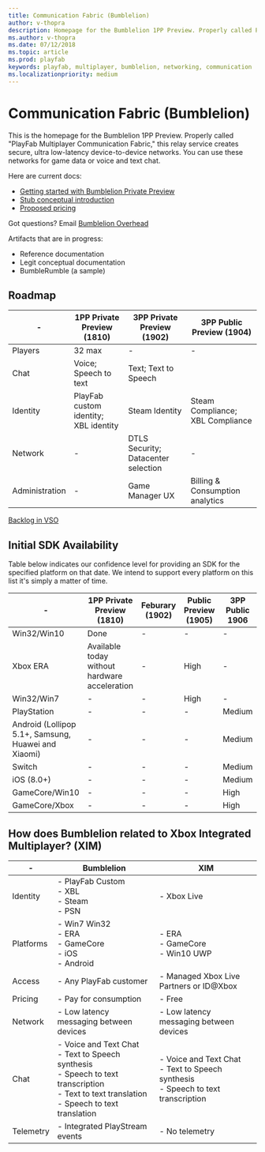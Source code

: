 ```yaml
---
title: Communication Fabric (Bumblelion)
author: v-thopra
description: Homepage for the Bumblelion 1PP Preview. Properly called PlayFab Multiplayer Communication Fabric.
ms.author: v-thopra
ms.date: 07/12/2018
ms.topic: article
ms.prod: playfab
keywords: playfab, multiplayer, bumblelion, networking, communication
ms.localizationpriority: medium
---
```


# Communication Fabric (Bumblelion)

This is the homepage for the Bumblelion 1PP Preview. Properly called "PlayFab Multiplayer Communication Fabric," this relay service creates secure, ultra low-latency device-to-device networks. You can use these networks for game data or voice and text chat.

Here are current docs:

- [Getting started with Bumblelion Private Preview](quickstart.md)
- [Stub conceptual introduction](intro-to-networking.md)
- [Proposed pricing](pricing.md)

Got questions? Email [Bumblelion Overhead](mailto:bumblelionoverhead@microsoft.com)

Artifacts that are in progress:

- Reference documentation 
- Legit conceptual documentation 
- BumbleRumble (a sample)

## Roadmap

|-|1PP Private Preview (1810)|3PP Private Preview (1902)|3PP Public Preview (1904)|
|-|-|-|-|
|Players|32 max|-|-|
|Chat|Voice; Speech to text|Text; Text to Speech||
|Identity|PlayFab custom identity; XBL identity|Steam Identity|Steam Compliance; XBL Compliance|
|Network|-|DTLS Security; Datacenter selection|-|
|Administration|-|Game Manager UX | Billing & Consumption analytics|

[Backlog in VSO](https://dev.azure.com/playfab/PlayFab/_backlogs/backlog/Bumblelion/Stories?fullScreen=true)

## Initial SDK Availability

Table below indicates our confidence level for providing an SDK for the specified platform on that date. We intend to support every platform on this list it's simply a matter of time.

|-|1PP Private Preview (1810)|Feburary (1902)| Public Preview (1905)| 3PP Public 1906|
|-|-|-|-|-|
|Win32/Win10|Done|-|-|-|
|Xbox ERA|Available today without hardware acceleration|-|High|-|
|Win32/Win7|-|-|High|-|
|PlayStation|-|-|-|Medium | 
|Android (Lollipop 5.1+, Samsung, Huawei and Xiaomi)|-|-|-|Medium|
|Switch|-|-| -| Medium |
|iOS (8.0+) |-|-|-| Medium|
|GameCore/Win10|-|-|-|High|
|GameCore/Xbox|-|-|-|High|

## How does Bumblelion related to Xbox Integrated Multiplayer? (XIM)

|-|Bumblelion | XIM |
|-|-|-|
|Identity|- PlayFab Custom <br> - XBL <br> - Steam <br> - PSN <br> |- Xbox Live|
|Platforms|- Win7 Win32 <br> - ERA <br> - GameCore <br> - iOS <br> - Android|- ERA <br> - GameCore <br> - Win10 UWP|
|Access|- Any PlayFab customer |- Managed Xbox Live Partners or ID@Xbox|
|Pricing|- Pay for consumption |- Free|
|Network|- Low latency messaging between devices | - Low latency messaging between devices |
|Chat|- Voice and Text Chat <br> - Text to Speech synthesis <br> - Speech to text transcription <br> - Text to text translation <br> - Speech to text translation |- Voice and Text Chat <br> - Text to Speech synthesis <br> - Speech to text transcription |
|Telemetry| - Integrated PlayStream events | - No telemetry |
